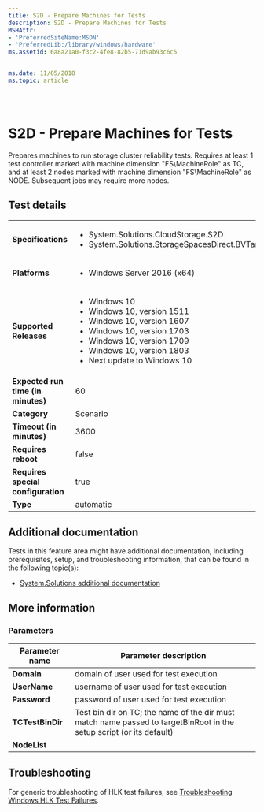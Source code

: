```yaml
---
title: S2D - Prepare Machines for Tests
description: S2D - Prepare Machines for Tests
MSHAttr:
- 'PreferredSiteName:MSDN'
- 'PreferredLib:/library/windows/hardware'
ms.assetid: 6a8a21a0-f3c2-4fe8-82b5-71d9ab93c6c5


ms.date: 11/05/2018
ms.topic: article


---
```


# <span id="p_hlk_test.7ece6cf0-845b-48a6-827b-62a17c149033"></span>S2D - Prepare Machines for Tests


Prepares machines to run storage cluster reliability tests. Requires at least 1 test controller marked with machine dimension "FS\\MachineRole" as TC, and at least 2 nodes marked with machine dimension "FS\\MachineRole" as NODE. Subsequent jobs may require more nodes.

## Test details

|||
|---|---|
| **Specifications**  | <ul><li>System.Solutions.CloudStorage.S2D</li><li>System.Solutions.StorageSpacesDirect.BVTandStress</li></ul> |  
| **Platforms**   | <ul><li>Windows Server 2016 (x64)</li></ul> |
| **Supported Releases** | <ul><li>Windows 10</li><li>Windows 10, version 1511</li><li>Windows 10, version 1607</li><li>Windows 10, version 1703</li><li>Windows 10, version 1709</li><li>Windows 10, version 1803</li><li>Next update to Windows 10</li></ul> |
|**Expected run time (in minutes)**| 60 |
|**Category**| Scenario |
|**Timeout (in minutes)**| 3600 |
|**Requires reboot**| false |
|**Requires special configuration**| true |
|**Type**| automatic |



## <span id="Additional_documentation"></span><span id="additional_documentation"></span><span id="ADDITIONAL_DOCUMENTATION"></span>Additional documentation


Tests in this feature area might have additional documentation, including prerequisites, setup, and troubleshooting information, that can be found in the following topic(s):

-   [System.Solutions additional documentation](system-solutions-additional-documentation.md)

## <span id="More_information"></span><span id="more_information"></span><span id="MORE_INFORMATION"></span>More information


### <span id="Parameters"></span><span id="parameters"></span><span id="PARAMETERS"></span>Parameters

| Parameter name   | Parameter description                                                                                                |
|------------------|----------------------------------------------------------------------------------------------------------------------|
| **Domain**       | domain of user used for test execution                                                                               |
| **UserName**     | username of user used for test execution                                                                             |
| **Password**     | password of user used for test execution                                                                             |
| **TCTestBinDir** | Test bin dir on TC; the name of the dir must match name passed to targetBinRoot in the setup script (or its default) |
| **NodeList**     |                                                                                                                      |



## <span id="Troubleshooting"></span><span id="troubleshooting"></span><span id="TROUBLESHOOTING"></span>Troubleshooting


For generic troubleshooting of HLK test failures, see [Troubleshooting Windows HLK Test Failures](../user/troubleshooting-windows-hlk-test-failures.md).










